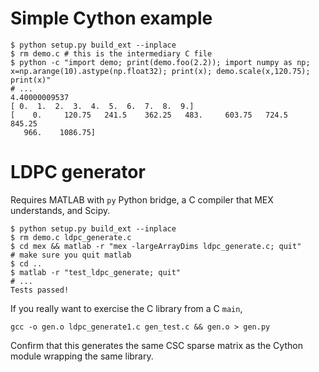 # Simple Cython example

```
$ python setup.py build_ext --inplace
$ rm demo.c # this is the intermediary C file
$ python -c "import demo; print(demo.foo(2.2)); import numpy as np; x=np.arange(10).astype(np.float32); print(x); demo.scale(x,120.75); print(x)"
# ...
4.40000009537
[ 0.  1.  2.  3.  4.  5.  6.  7.  8.  9.]
[    0.     120.75   241.5    362.25   483.     603.75   724.5    845.25
   966.    1086.75]
```

# LDPC generator
Requires MATLAB with `py` Python bridge, a C compiler that MEX understands, and Scipy.
```
$ python setup.py build_ext --inplace
$ rm demo.c ldpc_generate.c
$ cd mex && matlab -r "mex -largeArrayDims ldpc_generate.c; quit"
# make sure you quit matlab
$ cd ..
$ matlab -r "test_ldpc_generate; quit"
# ...
Tests passed!
```

If you really want to exercise the C library from a C `main`,
```
gcc -o gen.o ldpc_generate1.c gen_test.c && gen.o > gen.py
```
Confirm that this generates the same CSC sparse matrix as the Cython module wrapping the same library.
